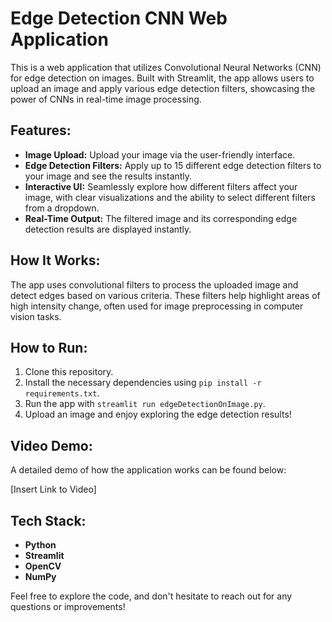 # Edge Detection CNN Web Application

This is a web application that utilizes Convolutional Neural Networks (CNN) for edge detection on images. Built with Streamlit, the app allows users to upload an image and apply various edge detection filters, showcasing the power of CNNs in real-time image processing.

## Features:
- **Image Upload:** Upload your image via the user-friendly interface.
- **Edge Detection Filters:** Apply up to 15 different edge detection filters to your image and see the results instantly.
- **Interactive UI:** Seamlessly explore how different filters affect your image, with clear visualizations and the ability to select different filters from a dropdown.
- **Real-Time Output:** The filtered image and its corresponding edge detection results are displayed instantly.

## How It Works:
The app uses convolutional filters to process the uploaded image and detect edges based on various criteria. These filters help highlight areas of high intensity change, often used for image preprocessing in computer vision tasks.

## How to Run:
1. Clone this repository.
2. Install the necessary dependencies using `pip install -r requirements.txt`.
3. Run the app with `streamlit run edgeDetectionOnImage.py`.
4. Upload an image and enjoy exploring the edge detection results!

## Video Demo:
A detailed demo of how the application works can be found below:

[Insert Link to Video]

## Tech Stack:
- **Python**
- **Streamlit**
- **OpenCV**
- **NumPy**

Feel free to explore the code, and don't hesitate to reach out for any questions or improvements!
